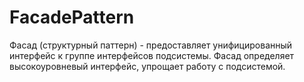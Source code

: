 # FacadePattern

Фасад (структурный паттерн) - предоставляет унифицированный интерфейс к группе интерфейсов подсистемы. Фасад определяет высокоуровневый интерфейс, упрощает работу с подсистемой.
